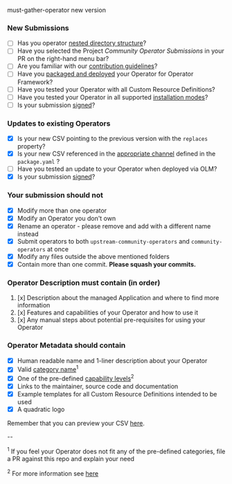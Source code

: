 must-gather-operator new version

### New Submissions

* [ ] Has you operator [nested directory structure](https://github.com/operator-framework/community-operators/blob/master/docs/contributing.md#create-a-bundle)?
* [ ] Have you selected the Project *Community Operator Submissions* in your PR on the right-hand menu bar?
* [ ] Are you familiar with our [contribution guidelines](https://github.com/operator-framework/community-operators/blob/master/docs/contributing.md)?
* [ ] Have you [packaged and deployed](https://github.com/operator-framework/community-operators/blob/master/docs/testing-operators.md) your Operator for Operator Framework?
* [ ] Have you tested your Operator with all Custom Resource Definitions?
* [ ] Have you tested your Operator in all supported [installation modes](https://github.com/operator-framework/operator-lifecycle-manager/blob/master/doc/design/building-your-csv.md#operator-metadata)?
* [ ] Is your submission [signed](https://github.com/operator-framework/community-operators/blob/master/docs/contributing.md#sign-your-work)?

### Updates to existing Operators

* [x] Is your new CSV pointing to the previous version with the `replaces` property?
* [x] Is your new CSV referenced in the [appropriate channel](https://github.com/operator-framework/community-operators/blob/master/docs/contributing.md#bundle-format) defined in the `package.yaml` ?
* [ ] Have you tested an update to your Operator when deployed via OLM?
* [x] Is your submission [signed](https://github.com/operator-framework/community-operators/blob/master/docs/contributing.md#sign-your-work)?

### Your submission should not

* [x] Modify more than one operator
* [x] Modify an Operator you don't own
* [x] Rename an operator - please remove and add with a different name instead
* [x] Submit operators to both `upstream-community-operators` and `community-operators` at once
* [x] Modify any files outside the above mentioned folders
* [x] Contain more than one commit. **Please squash your commits.**

### Operator Description must contain (in order)

1. [x] Description about the managed Application and where to find more information
2. [x] Features and capabilities of your Operator and how to use it
3. [x] Any manual steps about potential pre-requisites for using your Operator

### Operator Metadata should contain

* [x] Human readable name and 1-liner description about your Operator
* [x] Valid [category name](https://github.com/operator-framework/community-operators/blob/master/docs/required-fields.md#categories)<sup>1</sup>
* [x] One of the pre-defined [capability levels](https://github.com/operator-framework/operator-courier/blob/4d1a25d2c8d52f7de6297ec18d8afd6521236aa2/operatorcourier/validate.py#L556)<sup>2</sup>
* [x] Links to the maintainer, source code and documentation
* [x] Example templates for all Custom Resource Definitions intended to be used
* [x] A quadratic logo

Remember that you can preview your CSV [here](https://operatorhub.io/preview).

--

<sup>1</sup> If you feel your Operator does not fit any of the pre-defined categories, file a PR against this repo and explain your need

<sup>2</sup> For more information see [here](https://github.com/operator-framework/operator-sdk/blob/master/doc/images/operator-capability-level.svg)